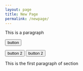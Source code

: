 ```yaml
---
layout: page
title: New Page
permalink: /newpage/
---
```


<p>This is a paragraph</p>
<button>button</button>
<div>

<button>button 2</button>
<button>button 2</button>
<div>
<p>This is the first paragraph of section </p>

